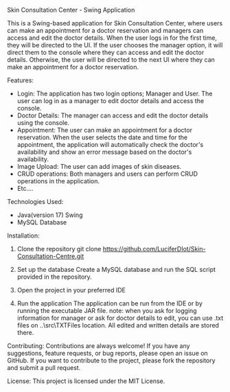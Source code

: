 Skin Consultation Center - Swing Application

This is a Swing-based application for Skin Consultation Center, where users can make an appointment for a doctor reservation and managers can access and edit the doctor details.
When the user logs in for the first time, they will be directed to the UI. If the user chooses the manager option, it will direct them to the console where they can access and edit the doctor details. Otherwise, the user will be directed to the next UI where they can make an appointment for a doctor reservation.

Features:
* Login: The application has two login options; Manager and User. The user can log in as a manager to edit doctor details and access the console.
* Doctor Details: The manager can access and edit the doctor details using the console.
* Appointment: The user can make an appointment for a doctor reservation. When the user selects the date and time for the appointment, the application will automatically check the doctor's availability and show an error message based on the doctor's availability.
* Image Upload: The user can add images of skin diseases.
* CRUD operations: Both managers and users can perform CRUD operations in the application.
* Etc....

Technologies Used:
* Java(version 17) Swing
* MySQL Database

Installation:
1. Clone the repository
git clone https://github.com/LuciferDIot/Skin-Consultation-Centre.git

2. Set up the database
Create a MySQL database and run the SQL script provided in the repository.

3. Open the project in your preferred IDE

4. Run the application
The application can be run from the IDE or by running the executable JAR file.
note: when you ask for logging information for manager or ask for doctor details to edit, you can use .txt files on ..\src\TXTFiles location. All edited and written details are stored there.

Contributing:
Contributions are always welcome! If you have any suggestions, feature requests, or bug reports, please open an issue on GitHub. If you want to contribute to the project, please fork the repository and submit a pull request.

License:
This project is licensed under the MIT License.
